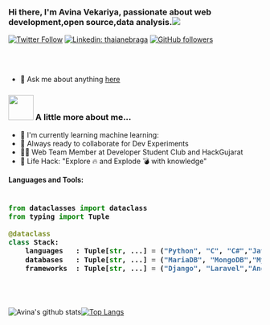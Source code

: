 ### Hi there, I'm Avina Vekariya, passionate  about  web  development,open  source,data  analysis.<img src="https://camo.githubusercontent.com/40dff491d4e8123af55298ef908faedb66c463e5/68747470733a2f2f6d656469612e67697068792e636f6d2f6d656469612f57556c706c634d704f43456d5447427442572f67697068792e676966" >
[![Twitter Follow](https://img.shields.io/twitter/follow/vekariya_avina?label=Follow)](https://twitter.com/vekariya_avina?s=09)
[![Linkedin: thaianebraga](https://img.shields.io/badge/-Avina-blue?style=flat-square&logo=Linkedin&logoColor=white&link=https://www.linkedin.com/in/avina-vekariya-357068175)](https://www.linkedin.com/in/avina-vekariya-357068175)
[![GitHub followers](https://img.shields.io/github/followers/avni0405?label=Follow&style=social&link=https://github.com/avni0405)](https://github.com/avni0405/)


<br />
<br />



- 💬 Ask me about anything [here](https://github.com/avni0405/avni0405/issues)

### <img src="https://media.giphy.com/media/VgCDAzcKvsR6OM0uWg/giphy.gif" width="50"> A little more about me... 
- :telescope: I'm currently learning machine learning:
- :microscope: Always ready to collaborate for Dev Experiments
- :man_technologist: Web Team Member at Developer Student Club and HackGujarat 
- :dart: Life Hack: "Explore :fire: and Explode :bomb: with knowledge" 

**Languages and Tools:**  

<!-- Zero width character is used to put extra blank lines before and after code -->

<h3>

```python
​
from dataclasses import dataclass
from typing import Tuple

@dataclass
class Stack:
    languages   : Tuple[str, ...] = ("Python", "C", "C#","Java","PHP","NodeJs")
    databases   : Tuple[str, ...] = ("MariaDB", "MongoDB","MySQL")
    frameworks  : Tuple[str, ...] = ("Django", "Laravel","Angular")
    
    
​
```
</h3>
   





![Avina's github stats](https://github-readme-stats.vercel.app/api?username=avni0405&show_icons=true&theme=radical)[![Top Langs](https://github-readme-stats.vercel.app/api/top-langs/?username=avni0405&&theme=radical&show_icons=true&&layout=compact)](https://github.com/github-readme-stats)
